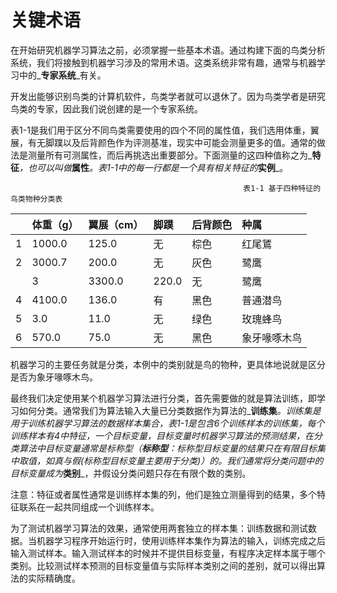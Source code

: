 # 关键术语

在开始研究机器学习算法之前，必须掌握一些基本术语。通过构建下面的鸟类分析系统，我们将接触到机器学习涉及的常用术语。这类系统非常有趣，通常与机器学习中的_**专家系统**_有关。

开发出能够识别鸟类的计算机软件，鸟类学者就可以退休了。因为鸟类学者是研究鸟类的专家，因此我们说创建的是一个专家系统。

表1-1是我们用于区分不同鸟类需要使用的四个不同的属性值，我们选用体重，翼展，有无脚蹼以及后背颜色作为评测基准，现实中可能会测量更多的值。通常的做法是测量所有可测属性，而后再挑选出重要部分。下面测量的这四种值称之为_**特征**_，也可以叫做_**属性**_。表1-1中的每一行都是一个具有相关特征的_**实例**_。

```
                                                    表1-1 基于四种特征的鸟类物种分类表
```

|  | 体重（g） | 翼展（cm） | 脚蹼 | 后背颜色 | 种属 |
| :--- | :--- | :--- | :--- | :--- | :--- |
| 1 | 1000.0 | 125.0 | 无 | 棕色 | 红尾鵟 |
| 2 | 3000.7 | 200.0 | 无 | 灰色 | 鹭鹰 |
|  | 3 | 3300.0 | 220.0 | 无 | 鹭鹰 |
| 4 | 4100.0 | 136.0 | 有 | 黑色 | 普通潜鸟 |
| 5 | 3.0 | 11.0 | 无 | 绿色 | 玫瑰蜂鸟 |
| 6 | 570.0 | 75.0 | 无 | 黑色 | 象牙喙啄木鸟 |

机器学习的主要任务就是分类，本例中的类别就是鸟的物种，更具体地说就是区分是否为象牙喙啄木鸟。

最终我们决定使用某个机器学习算法进行分类，首先需要做的就是算法训练，即学习如何分类。通常我们为算法输入大量已分类数据作为算法的_**训练集**_。训练集是用于训练机器学习算法的数据样本集合，表1-1是包含6个训练样本的训练集，每个训练样本有4中特征，一个目标变量，目标变量时机器学习算法的预测结果，在分类算法中目标变量通常是标称型（**标称型**：标称型目标变量的结果只在有限目标集中取值，如真与假\(标称型目标变量主要用于分类\)）的。我们通常将分类问题中的目标变量成为_**类别**_，并假设分类问题只存在有限个数的类别。

注意：特征或者属性通常是训练样本集的列，他们是独立测量得到的结果，多个特征联系在一起共同组成一个训练样本。



为了测试机器学习算法的效果，通常使用两套独立的样本集：训练数据和测试数据。当机器学习程序开始运行时，使用训练样本集作为算法的输入，训练完成之后输入测试样本。输入测试样本的时候并不提供目标变量，有程序决定样本属于哪个类别。比较测试样本预测的目标变量值与实际样本类别之间的差别，就可以得出算法的实际精确度。

